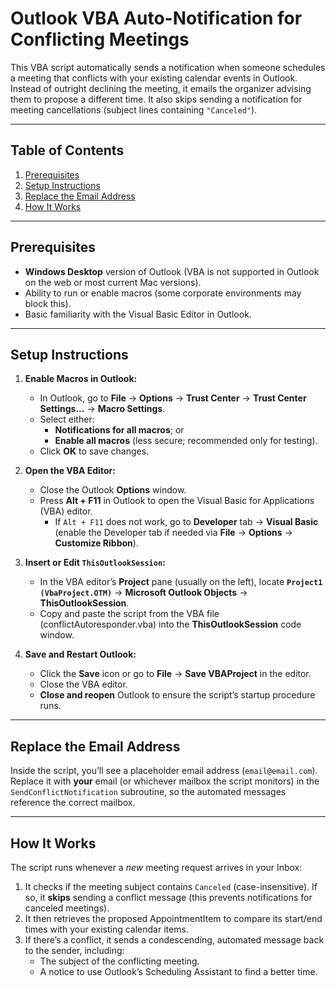 # Outlook VBA Auto-Notification for Conflicting Meetings

This VBA script automatically sends a notification when someone schedules a meeting that conflicts with your existing calendar events in Outlook. Instead of outright declining the meeting, it emails the organizer advising them to propose a different time. It also skips sending a notification for meeting cancellations (subject lines containing `"Canceled"`).

---

## Table of Contents
1. [Prerequisites](#prerequisites)
2. [Setup Instructions](#setup-instructions)
3. [Replace the Email Address](#replace-the-email-address)
4. [How It Works](#how-it-works)
---

## Prerequisites

- **Windows Desktop** version of Outlook (VBA is not supported in Outlook on the web or most current Mac versions).
- Ability to run or enable macros (some corporate environments may block this).
- Basic familiarity with the Visual Basic Editor in Outlook.

---

## Setup Instructions

1. **Enable Macros in Outlook:**
   - In Outlook, go to **File** → **Options** → **Trust Center** → **Trust Center Settings...** → **Macro Settings**.
   - Select either:
     - **Notifications for all macros**; or  
     - **Enable all macros** (less secure; recommended only for testing).
   - Click **OK** to save changes.

2. **Open the VBA Editor:**
   - Close the Outlook **Options** window.
   - Press **Alt + F11** in Outlook to open the Visual Basic for Applications (VBA) editor.  
     - If `Alt + F11` does not work, go to **Developer** tab → **Visual Basic** (enable the Developer tab if needed via **File** → **Options** → **Customize Ribbon**).

3. **Insert or Edit `ThisOutlookSession`:**
   - In the VBA editor’s **Project** pane (usually on the left), locate **`Project1 (VbaProject.OTM)`** → **Microsoft Outlook Objects** → **ThisOutlookSession**.
   - Copy and paste the script from the VBA file (conflictAutoresponder.vba) into the **ThisOutlookSession** code window.

4. **Save and Restart Outlook:**
   - Click the **Save** icon or go to **File** → **Save VBAProject** in the editor.
   - Close the VBA editor.
   - **Close and reopen** Outlook to ensure the script’s startup procedure runs.

---

## Replace the Email Address

Inside the script, you’ll see a placeholder email address (`email@email.com`). Replace it with **your** email (or whichever mailbox the script monitors) in the `SendConflictNotification` subroutine, so the automated messages reference the correct mailbox.

---

## How It Works

The script runs whenever a *new* meeting request arrives in your Inbox:

1. It checks if the meeting subject contains `Canceled` (case-insensitive). If so, it **skips** sending a conflict message (this prevents notifications for canceled meetings).
2. It then retrieves the proposed AppointmentItem to compare its start/end times with your existing calendar items.
3. If there’s a conflict, it sends a condescending, automated message back to the sender, including:
   - The subject of the conflicting meeting.
   - A notice to use Outlook’s Scheduling Assistant to find a better time.

